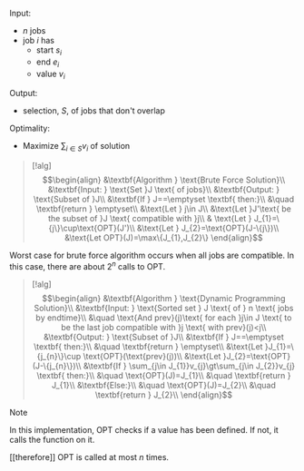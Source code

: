 Input: 
- $n$ jobs
- job $i$ has 
	- start $s_{i}$
	- end $e_{i}$
	- value $v_{i}$

Output:
- selection, $S$, of jobs that don't overlap

Optimality:
- Maximize $\sum_{i\in S} v_{i}$ of solution

>[!alg]
>$$\begin{align}
&\textbf{Algorithm } \text{Brute Force Solution}\\
&\textbf{Input: } \text{Set }J \text{ of jobs}\\
&\textbf{Output: } \text{Subset of }J\\
&\textbf{If } J==\emptyset \textbf{ then:}\\
&\quad \textbf{return } \emptyset\\
&\text{Let } j\in J\\
&\text{Let }J'\text{ be the subset of }J \text{ compatible with }j\\
& \text{Let } J_{1}=\{j\}\cup\text{OPT}(J')\\
&\text{Let } J_{2}=\text{OPT}(J-\{j\})\\
&\text{Let OPT}(J)=\max\{J_{1},J_{2}\}
\end{align}$$

Worst case for brute force algorithm occurs when all jobs are compatible. In this case, there are about $2^{n}$ calls to $\text{OPT}$.

>[!alg]
>$$\begin{align}
&\textbf{Algorithm } \text{Dynamic Programming Solution}\\
&\textbf{Input: } \text{Sorted set } J \text{ of } n \text{ jobs by endtime}\\
&\quad \text{And prev}(j)\text{ for each }j\in J \text{ to be the last job compatible with }j \text{ with prev}(j)<j\\
&\textbf{Output: } \text{Subset of }J\\
&\textbf{If } J==\emptyset \textbf{ then:}\\
&\quad \textbf{return } \emptyset\\
&\text{Let }J_{1}=\{j_{n}\}\cup \text{OPT}(\text{prev}(j))\\
&\text{Let }J_{2}=\text{OPT}(J-\{j_{n}\})\\
&\textbf{If } \sum_{j\in J_{1}}v_{j}\gt\sum_{j\in J_{2}}v_{j} \textbf{ then:}\\
&\quad \text{OPT}(J)=J_{1}\\
&\quad \textbf{return } J_{1}\\
&\textbf{Else:}\\
&\quad \text{OPT}(J)=J_{2}\\
&\quad \textbf{return } J_{2}\\
\end{align}$$

>[!note]
>In this implementation, $\text{OPT}$ checks if a value has been defined. If not, it calls the function on it.

[[therefore]] $\text{OPT}$ is called at most $n$ times.

